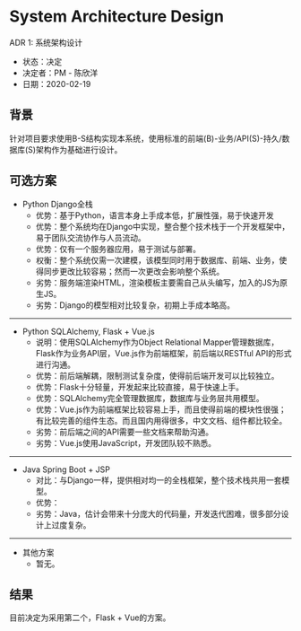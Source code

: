 # System Architecture Design

ADR 1: 系统架构设计

- 状态：决定
- 决定者：PM - 陈欣洋
- 日期：2020-02-19

## 背景

针对项目要求使用B-S结构实现本系统，使用标准的前端(B)-业务/API(S)-持久/数据库(S)架构作为基础进行设计。

## 可选方案

- Python Django全栈
  - 优势：基于Python，语言本身上手成本低，扩展性强，易于快速开发
  - 优势：整个系统均在Django中实现，整合整个技术栈于一个开发框架中，易于团队交流协作与人员流动。
  - 优势：仅有一个服务器应用，易于测试与部署。
  - 权衡：整个系统仅需一次建模，该模型同时用于数据库、前端、业务，使得同步更改比较容易；然而一次更改会影响整个系统。
  - 劣势：服务端渲染HTML，渲染模板主要需自己从头编写，加入的JS为原生JS。
  - 劣势：Django的模型相对比较复杂，初期上手成本略高。

---

- Python SQLAlchemy, Flask + Vue.js
  - 说明：使用SQLAlchemy作为Object Relational Mapper管理数据库，Flask作为业务API层，Vue.js作为前端框架，前后端以RESTful API的形式进行沟通。
  - 优势：前后端解耦，限制测试复杂度，使得前后端开发可以比较独立。
  - 优势：Flask十分轻量，开发起来比较直接，易于快速上手。
  - 优势：SQLAlchemy完全管理数据库，数据库与业务层共用模型。
  - 优势：Vue.js作为前端框架比较容易上手，而且使得前端的模块性很强；有比较完善的组件生态。而且国内用得很多，中文文档、组件都比较全。
  - 劣势：前后端之间的API需要一些文档来帮助沟通。
  - 劣势：Vue.js使用JavaScript，开发团队较不熟悉。

---

- Java Spring Boot + JSP
  - 对比：与Django一样，提供相对均一的全栈框架，整个技术栈共用一套模型。
  - 优势：
  - 劣势：Java，估计会带来十分庞大的代码量，开发迭代困难，很多部分设计上过度复杂。

---

- 其他方案
  - 暂无。

## 结果

目前决定为采用第二个，Flask + Vue的方案。
